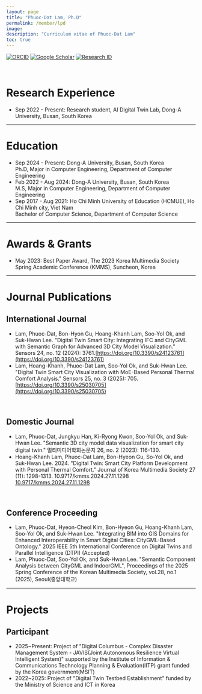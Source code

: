 ```yaml
---
layout: page
title: "Phuoc-Dat Lam, Ph.D"
permalink: /member/lpd
image: 
description: "Curriculum vitae of Phuoc-Dat Lam"
toc: true
---
```

  
[![ORCID](https://img.shields.io/badge/ORCID-A6CE39?style=flat-square&logo=ORCID&logoColor=white)](https://orcid.org/0009-0002-7893-5642) 
[![Google Scholar](https://img.shields.io/badge/Google%20Scholar-4285F4?style=flat-square&logo=Google+Scholar&logoColor=white)](https://scholar.google.com/citations?hl=en&user=wr_3pWAAAAAJ)
[![Research ID](https://img.shields.io/badge/Research%20ID-gray?style=flat-square)](https://www.researchid.co/rid93915)

<br>
  
# Research Experience
 
* Sep 2022 - Present: Research student, AI Digital Twin Lab, Dong-A University, Busan, South Korea

***

# Education
 
* Sep 2024 - Present: Dong-A University, Busan, South Korea <br> Ph.D, Major in Computer Engineering, Department of Computer Engineering
* Feb 2022 - Aug 2024: Dong-A University, Busan, South Korea <br> M.S, Major in Computer Engineering, Department of Computer Engineering
* Sep 2017 - Aug 2021: Ho Chi Minh University of Education (HCMUE), Ho Chi Minh city, Viet Nam <br> Bachelor of Computer Science, Department of Computer Science

***

# Awards & Grants
 
* May 2023: Best Paper Award, The 2023 Korea Multimedia Society Spring Academic Conference (KMMS), Suncheon, Korea

***

# Journal Publications
 
## International Journal
* Lam, Phuoc-Dat, Bon-Hyon Gu, Hoang-Khanh Lam, Soo-Yol Ok, and Suk-Hwan Lee. "Digital Twin Smart City: Integrating IFC and CityGML with Semantic Graph for Advanced 3D City Model Visualization." Sensors 24, no. 12 (2024): 3761.[https://doi.org/10.3390/s24123761](https://doi.org/10.3390/s24123761)
* Lam, Hoang-Khanh, Phuoc-Dat Lam, Soo-Yol Ok, and Suk-Hwan Lee. "Digital Twin Smart City Visualization with MoE-Based Personal Thermal Comfort Analysis." Sensors 25, no. 3 (2025): 705. [https://doi.org/10.3390/s25030705](https://doi.org/10.3390/s25030705)

<br>

## Domestic Journal

* Lam, Phuoc-Dat, Jungkyu Han, Ki-Ryong Kwon, Soo-Yol Ok, and Suk-Hwan Lee. "Semantic 3D city model data visualization for smart city digital twin." 멀티미디어학회논문지 26, no. 2 (2023): 116-130.
* Hoang-Khanh Lam, Phuoc-Dat Lam, Bon-Hyeon Gu, So-Yol Ok, and Suk-Hwan Lee. 2024. "Digital Twin: Smart City Platform Development with Personal Thermal Comfort." Journal of Korea Multimedia Society 27 (11): 1298-1313. 10.9717/kmms.2024.27.11.1298 [10.9717/kmms.2024.27.11.1298](https://www.dbpia.co.kr/Journal/articleDetail?nodeId=NODE11991779)

<br>

## Conference Proceeding
* Lam, Phuoc-Dat, Hyeon-Cheol Kim, Bon-Hyeon Gu, Hoang-Khanh Lam, Soo-Yol Ok, and Suk-Hwan Lee. "Integrating BIM into GIS Domains for Enhanced Interoperability in Smart Digital Cities: CityGML-Based Ontology." 2025 IEEE 5th International Conference on Digital Twins and Parallel Intelligence (DTPI) (Accepted)
* Lam, Phuoc-Dat, Soo-Yol Ok, and Suk-Hwan Lee. "Semantic Component Analysis between CityGML and IndoorGML", Proceedings of the 2025 Spring Conference of the Korean Multimedia Society, vol.28, no.1 (2025), Seoul(중앙대학교)

***

# Projects
 
## Participant
* 2025~Present: Project of "Digital Columbus - Complex Disaster Management System - JAVIS(Joint Autonomous Resilience Virtual Intelligent System)" supported by the Institute of Information & Communications Technology Planning & Evaluation(IITP) grant funded by the Korea government(MSIT)
* 2022~2025: Project of "Digital Twin Testbed Establishment" funded by the Ministry of Science and ICT in Korea



